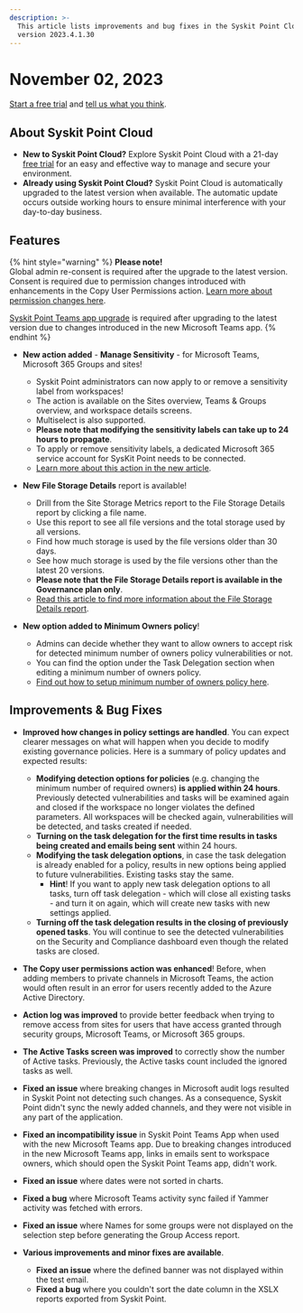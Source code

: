 ```yaml
---
description: >-
  This article lists improvements and bug fixes in the Syskit Point Cloud
  version 2023.4.1.30
---
```


# November 02, 2023

[Start a free trial](https://www.syskit.com/products/point/free-trial/) and [tell us what you think](https://www.syskit.com/company/contact-us/).

## About Syskit Point Cloud

* **New to Syskit Point Cloud?** Explore Syskit Point Cloud with a 21-day [free trial](https://www.syskit.com/products/point/free-trial/) for an easy and effective way to manage and secure your environment.
* **Already using Syskit Point Cloud?** Syskit Point Cloud is automatically upgraded to the latest version when available. The automatic update occurs outside working hours to ensure minimal interference with your day-to-day business.

## Features

{% hint style="warning" %}
**Please note!**\
Global admin re-consent is required after the upgrade to the latest version. Consent is required due to permission changes introduced with enhancements in the Copy User Permissions action. [Learn more about permission changes here](../../setup/requirements/permission-requirements-change-log.md).

[Syskit Point Teams app upgrade](../../governance-and-automation/syskit-point-teams-app.md#upgrade-syskit-point-teams-app) is required after upgrading to the latest version due to changes introduced in the new Microsoft Teams app.
{% endhint %}

* **New action added** - **Manage Sensitivity** - for Microsoft Teams, Microsoft 365 Groups and sites!
    * Syskit Point administrators can now apply to or remove a sensitivity label from workspaces!
    * The action is available on the Sites overview, Teams & Groups overview, and workspace details screens.
    * Multiselect is also supported. 
    * **Please note that modifying the sensitivity labels can take up to 24 hours to propagate**. 
    * To apply or remove sensitivity labels, a dedicated Microsoft 365 service account for SysKit Point needs to be connected.
    * [Learn more about this action in the new article](../../governance-and-automation/manage-sensitivity-labels.md).

* **New File Storage Details** report is available!
    * Drill from the Site Storage Metrics report to the File Storage Details report by clicking a file name.
    * Use this report to see all file versions and the total storage used by all versions.
    * Find how much storage is used by the file versions older than 30 days.
    * See how much storage is used by the file versions other than the latest 20 versions. 
    * **Please note that the File Storage Details report is available in the Governance plan only**.
    * [Read this article to find more information about the File Storage Details report](../../storage-management/storage-reports.md#file-storage-details).

* **New option added to Minimum Owners policy**!
    * Admins can decide whether they want to allow owners to accept risk for detected minimum number of owners policy vulnerabilities or not.
    * You can find the option under the Task Delegation section when editing a minimum number of owners policy.
    * [Find out how to setup minimum number of owners policy here](../../governance-and-automation/automated-workflows/minimum-number-of-owners-admin.md).

## Improvements & Bug Fixes

* **Improved how changes in policy settings are handled**. You can expect clearer messages on what will happen when you decide to modify existing governance policies. Here is a summary of policy updates and expected results: 
    * **Modifying detection options for policies** (e.g. changing the minimum number of required owners) **is applied within 24 hours**. Previously detected vulnerabilities and tasks will be examined again and closed if the workspace no longer violates the defined parameters. All workspaces will be checked again, vulnerabilities will be detected, and tasks created if needed.
    * **Turning on the task delegation for the first time results in tasks being created and emails being sent** within 24 hours.
    * **Modifying the task delegation options**, in case the task delegation is already enabled for a policy, results in new options being applied to future vulnerabilities. Existing tasks stay the same.
        * **Hint**! If you want to apply new task delegation options to all tasks, turn off task delegation - which will close all existing tasks - and turn it on again, which will create new tasks with new settings applied. 
    * **Turning off the task delegation results in the closing of previously opened tasks**. You will continue to see the detected vulnerabilities on the Security and Compliance dashboard even though the related tasks are closed.

* **The Copy user permissions action was enhanced**! Before, when adding members to private channels in Microsoft Teams, the action would often result in an error for users recently added to the Azure Active Directory.

* **Action log was improved** to provide better feedback when trying to remove access from sites for users that have access granted through security groups, Microsoft Teams, or Microsoft 365 groups.

* **The Active Tasks screen was improved** to correctly show the number of Active tasks. Previously, the Active tasks count included the ignored tasks as well.

* **Fixed an issue** where breaking changes in Microsoft audit logs resulted in Syskit Point not detecting such changes. As a consequence, Syskit Point didn't sync the newly added channels, and they were not visible in any part of the application.

* **Fixed an incompatibility issue** in Syskit Point Teams App when used with the new Microsoft Teams app. Due to breaking changes introduced in the new Microsoft Teams app, links in emails sent to workspace owners, which should open the Syskit Point Teams app, didn't work. 

* **Fixed an issue** where dates were not sorted in charts.

* **Fixed a bug** where Microsoft Teams activity sync failed if Yammer activity was fetched with errors.

* **Fixed an issue** where Names for some groups were not displayed on the selection step before generating the Group Access report.

* **Various improvements and minor fixes are available**.
    * **Fixed an issue** where the defined banner was not displayed within the test email.
    * **Fixed a bug** where you couldn't sort the date column in the XSLX reports exported from Syskit Point.







